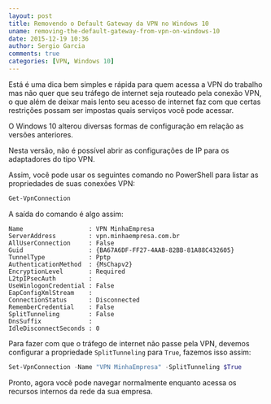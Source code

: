 ```yaml
---
layout: post
title: Removendo o Default Gateway da VPN no Windows 10
uname: removing-the-default-gateway-from-vpn-on-windows-10
date: 2015-12-19 10:36
author: Sergio Garcia
comments: true
categories: [VPN, Windows 10]
---
```


Está é uma dica bem simples e rápida para quem acessa a VPN do trabalho mas não quer que seu tráfego de internet seja routeado pela conexão VPN, o que além de deixar mais lento seu acesso de internet faz com que certas restrições possam ser impostas quais serviços você pode acessar.

O Windows 10 alterou diversas formas de configuração em relação as versões anteriores.

Nesta versão, não é possível abrir as configurações de IP para os adaptadores do tipo VPN.

Assim, você pode usar os seguintes comando no PowerShell para listar as propriedades de suas conexões VPN:

```PowerShell
Get-VpnConnection
```

A saída do comando é algo assim:

```
Name                  : VPN MinhaEmpresa
ServerAddress         : vpn.minhaempresa.com.br
AllUserConnection     : False
Guid                  : {BA67A6DF-FF27-4AAB-82BB-81A88C432605}
TunnelType            : Pptp
AuthenticationMethod  : {MsChapv2}
EncryptionLevel       : Required
L2tpIPsecAuth         :
UseWinlogonCredential : False
EapConfigXmlStream    :
ConnectionStatus      : Disconnected
RememberCredential    : False
SplitTunneling        : False
DnsSuffix             :
IdleDisconnectSeconds : 0
```

Para fazer com que o tráfego de internet não passe pela VPN, devemos configurar a propriedade `SplitTunneling` para `True`, fazemos isso assim:

```PowerShell
Set-VpnConnection -Name "VPN MinhaEmpresa" -SplitTunneling $True
```

Pronto, agora você pode navegar normalmente enquanto acessa os recursos internos da rede da sua empresa.
